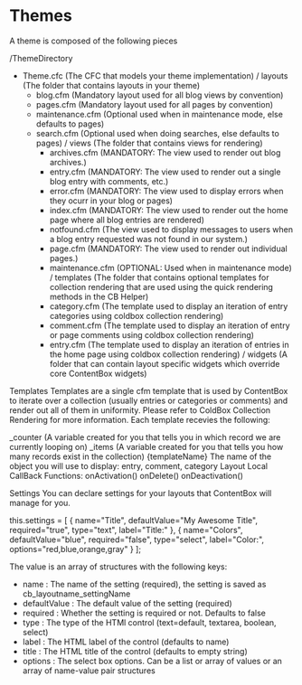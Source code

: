 # Themes

A theme is composed of the following pieces

/ThemeDirectory
 + Theme.cfc (The CFC that models your theme implementation)
 / layouts (The folder that contains layouts in your theme)
   + blog.cfm (Mandatory layout used for all blog views by convention)
   + pages.cfm (Mandatory layout used for all pages by convention)
   + maintenance.cfm (Optional used when in maintenance mode, else defaults to pages)
   + search.cfm (Optional used when doing searches, else defaults to pages)
 / views (The folder that contains views for rendering)
 	 + archives.cfm (MANDATORY: The view used to render out blog archives.)
 	 + entry.cfm (MANDATORY: The view used to render out a single blog entry with comments, etc.)
 	 + error.cfm (MANDATORY: The view used to display errors when they ocurr in your blog or pages)
 	 + index.cfm (MANDATORY: The view used to render out the home page where all blog entries are rendered)
 	 + notfound.cfm (The view used to display messages to users when a blog entry requested was not found in our system.)
 	 + page.cfm (MANDATORY: The view used to render out individual pages.)
 	 + maintenance.cfm (OPTIONAL: Used when in maintenance mode)
/ templates (The folder that contains optional templates for collection rendering that are used using the quick rendering methods in the CB Helper)
	 + category.cfm (The template used to display an iteration of entry categories using coldbox collection rendering)
	 + comment.cfm (The template used to display an iteration of entry or page comments using coldbox collection rendering)
	 + entry.cfm (The template used to display an iteration of entries in the home page using coldbox collection rendering)
/ widgets (A folder that can contain layout specific widgets which override core ContentBox widgets)

Templates
Templates are a single cfm template that is used by ContentBox to iterate over a collection (usually entries or categories or comments) and
render out all of them in uniformity.  Please refer to ColdBox Collection Rendering for more information.  Each template recevies
the following:

_counter (A variable created for you that tells you in which record we are currently looping on)
_items (A variable created for you that tells you how many records exist in the collection)
{templateName} The name of the object you will use to display: entry, comment, category
Layout Local CallBack Functions:
onActivation()
onDelete()
onDeactivation()

Settings
You can declare settings for your layouts that ContentBox will manage for you.

this.settings = [
	{ name="Title", defaultValue="My Awesome Title", required="true", type="text", label="Title:" },
	{ name="Colors", defaultValue="blue", required="false", type="select", label="Color:", options="red,blue,orange,gray" }
];

The value is an array of structures with the following keys:

- name : The name of the setting (required), the setting is saved as cb_layoutname_settingName
- defaultValue : The default value of the setting (required)
- required : Whether the setting is required or not. Defaults to false
- type : The type of the HTMl control (text=default, textarea, boolean, select)
- label : The HTML label of the control (defaults to name)
- title : The HTML title of the control (defaults to empty string)
- options : The select box options. Can be a list or array of values or an array of name-value pair structures